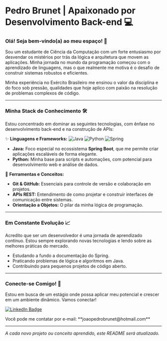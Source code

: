 # Pedro Brunet | Apaixonado por Desenvolvimento Back-end 💻

### Olá! Seja bem-vindo(a) ao meu espaço! 👋

Sou um estudante de Ciência da Computação com um forte entusiasmo por desvendar os mistérios por trás da lógica e arquitetura que movem as aplicações. Minha jornada no mundo da programação começou com o aprendizado de linguagens, mas o que realmente me motiva é o desafio de construir sistemas robustos e eficientes.

Minha experiência no Exército Brasileiro me ensinou o valor da disciplina e do foco sob pressão, qualidades que hoje aplico com paixão na resolução de problemas complexos de código.

---

### Minha Stack de Conhecimento 🛠️

Estou concentrado em dominar as seguintes tecnologias, com ênfase no desenvolvimento back-end e na construção de APIs:

✨ **Linguagens e Frameworks:**
![Java](https://img.shields.io/badge/Java-007396?style=for-the-badge&logo=java&logoColor=white)
![Python](https://img.shields.io/badge/Python-3776AB?style=for-the-badge&logo=python&logoColor=white)
![Spring](https://img.shields.io/badge/Spring-6DB33F?style=for-the-badge&logo=spring&logoColor=white)
* **Java:** Foco especial no ecossistema **Spring Boot**, que me permite criar aplicações escaláveis de forma elegante.
* **Python:** Minha base para scripts e automações, com potencial para desenvolvimento web e análise de dados.

🔗 **Ferramentas e Conceitos:**

* **Git & GitHub:** Essenciais para controle de versão e colaboração em projetos.
* **APIs REST:** Entendimento de como projetar e construir interfaces de comunicação entre sistemas.
* **Orientação a Objetos:** O pilar da minha lógica de programação.

---

### Em Constante Evolução 📈

Acredito que ser um desenvolvedor é uma jornada de aprendizado contínuo. Estou sempre explorando novas tecnologias e lendo sobre as melhores práticas do mercado.

* Estudando a fundo a documentação do Spring.
* Praticando problemas de lógica e algoritmos em Java.
* Contribuindo para pequenos projetos de código aberto.

---

### Conecte-se Comigo! 💬

Estou em busca de um estágio onde possa aplicar meu potencial e crescer em um ambiente dinâmico. Vamos conectar!

[![LinkedIn Badge](https://img.shields.io/badge/-LinkedIn-blue?style=for-the-badge&logo=linkedin&logoColor=white)]([https://www.linkedin.com/in/jo%C3%A3o-pedro-brunet-323133346/])
<br>
<p>
  Você pode me contatar por e-mail: **joaopedrobrunet@hotmail.com**
</p>

---
_A cada novo projeto ou conceito aprendido, este README será atualizado._
